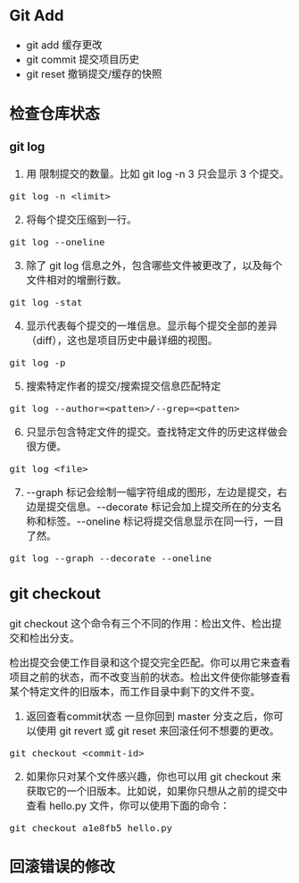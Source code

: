 <font size="4">

## Git Add
- git add 缓存更改
- git commit 提交项目历史
- git reset 撤销提交/缓存的快照

## 检查仓库状态
### git log
1. 用 <limit> 限制提交的数量。比如 git log -n 3 只会显示 3 个提交。
```git
git log -n <limit>
```
2. 将每个提交压缩到一行。
```
git log --oneline
```
3. 除了 git log 信息之外，包含哪些文件被更改了，以及每个文件相对的增删行数。
```
git log -stat
```
4. 显示代表每个提交的一堆信息。显示每个提交全部的差异（diff），这也是项目历史中最详细的视图。
```
git log -p
```
5. 搜索特定作者的提交/搜索提交信息匹配特定 
```
git log --author=<patten>/--grep=<patten>
```
6. 只显示包含特定文件的提交。查找特定文件的历史这样做会很方便。
```
git log <file>
```
7. --graph 标记会绘制一幅字符组成的图形，左边是提交，右边是提交信息。--decorate 标记会加上提交所在的分支名称和标签。--oneline 标记将提交信息显示在同一行，一目了然。
```
git log --graph --decorate --oneline
```

## git checkout
git checkout 这个命令有三个不同的作用：检出文件、检出提交和检出分支。

检出提交会使工作目录和这个提交完全匹配。你可以用它来查看项目之前的状态，而不改变当前的状态。检出文件使你能够查看某个特定文件的旧版本，而工作目录中剩下的文件不变。

1. 返回查看commit状态 一旦你回到 master 分支之后，你可以使用 git revert 或 git reset 来回滚任何不想要的更改。
```
git checkout <commit-id>
```
2. 如果你只对某个文件感兴趣，你也可以用 git checkout 来获取它的一个旧版本。比如说，如果你只想从之前的提交中查看 hello.py 文件，你可以使用下面的命令：
```
git checkout a1e8fb5 hello.py
```

## 回滚错误的修改
